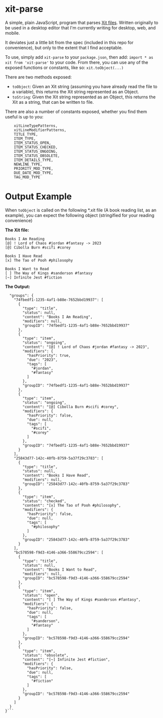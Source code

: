 # xit-parse
A simple, plain JavaScript, program that parses [Xit files](https://xit.jotaen.net/). Written originally to be used in a desktop editor that I'm currently writing for desktop, web, and mobile.

It deviates just a little bit from the spec (included in this repo for convenience), but only to the extent that I find acceptable.

To use, simply add `xit-parse` to your `package.json`, then add:
`import * as xit from 'xit-parse'` to your code. From there, you can use any of the exposed functions or constants, like so: `xit.toObject(...)`

There are two methods exposed:
* `toObject`: Given an Xit string (assuming you have already read the file to a variable), this returns the Xit string represented as an Object.
* `toString`: Given the Xit string represented as an Object, this returns the Xit as a string, that can be written to file.

There are also a number of constants exposed, whether you find them useful is up to you:
``` 
    xitLineTypePatterns,
    xitLineModifierPatterns,
    TITLE_TYPE,
    ITEM_TYPE,
    ITEM_STATUS_OPEN,
    ITEM_STATUS_CHECKED,
    ITEM_STATUS_ONGOING,
    ITEM_STATUS_OBSOLETE,
    ITEM_DETAILS_TYPE,
    NEWLINE_TYPE,
    PRIORITY_MOD_TYPE,
    DUE_DATE_MOD_TYPE,
    TAG_MOD_TYPE
```
# Output Example

When `toObject` is called on the following *.xit file (A book reading list, as an example), you can expect the following object (stringified for your reading convenience)

**The Xit file:**

```
Books I Am Reading
[@] ! Lord of Chaos #jordan #fantasy -> 2023
[@] Cibolla Burn #scifi #corey

Books I Have Read
[x] The Tao of Pooh #philosophy

Books I Want to Read
[ ] The Way of Kings #sanderson #fantasy
[~] Infinite Jest #fiction
```

**The Output:**

```{
  "groups": {
    "74fbedf1-1235-4af1-b88e-7652bbd19937": [
      {
        "type": "title",
        "status": null,
        "content": "Books I Am Reading",
        "modifiers": null,
        "groupID": "74fbedf1-1235-4af1-b88e-7652bbd19937"
      },
      {
        "type": "item",
        "status": "ongoing",
        "content": "[@] ! Lord of Chaos #jordan #fantasy -> 2023",
        "modifiers": {
          "hasPriority": true,
          "due": "2023",
          "tags": [
            "#jordan",
            "#fantasy"
          ]
        },
        "groupID": "74fbedf1-1235-4af1-b88e-7652bbd19937"
      },
      {
        "type": "item",
        "status": "ongoing",
        "content": "[@] Cibolla Burn #scifi #corey",
        "modifiers": {
          "hasPriority": false,
          "due": null,
          "tags": [
            "#scifi",
            "#corey"
          ]
        },
        "groupID": "74fbedf1-1235-4af1-b88e-7652bbd19937"
      }
    ],
    "25843d77-142c-40fb-8759-5a37f29c3783": [
      {
        "type": "title",
        "status": null,
        "content": "Books I Have Read",
        "modifiers": null,
        "groupID": "25843d77-142c-40fb-8759-5a37f29c3783"
      },
      {
        "type": "item",
        "status": "checked",
        "content": "[x] The Tao of Pooh #philosophy",
        "modifiers": {
          "hasPriority": false,
          "due": null,
          "tags": [
            "#philosophy"
          ]
        },
        "groupID": "25843d77-142c-40fb-8759-5a37f29c3783"
      }
    ],
    "bc578598-f9d3-4146-a366-558679cc2594": [
      {
        "type": "title",
        "status": null,
        "content": "Books I Want to Read",
        "modifiers": null,
        "groupID": "bc578598-f9d3-4146-a366-558679cc2594"
      },
      {
        "type": "item",
        "status": "open",
        "content": "[ ] The Way of Kings #sanderson #fantasy",
        "modifiers": {
          "hasPriority": false,
          "due": null,
          "tags": [
            "#sanderson",
            "#fantasy"
          ]
        },
        "groupID": "bc578598-f9d3-4146-a366-558679cc2594"
      },
      {
        "type": "item",
        "status": "obsolete",
        "content": "[~] Infinite Jest #fiction",
        "modifiers": {
          "hasPriority": false,
          "due": null,
          "tags": [
            "#fiction"
          ]
        },
        "groupID": "bc578598-f9d3-4146-a366-558679cc2594"
      }
    ]
  }
}```